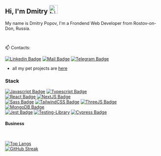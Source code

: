 ## Hi, I'm Dmitry <img src="https://user-images.githubusercontent.com/1303154/88677602-1635ba80-d120-11ea-84d8-d263ba5fc3c0.gif" width="28px" height="28px" alt="hi">

My name is Dmitry Popov, I'm a Frondend Web Developer from Rostov-on-Don, Russia.

<!---  - 🔭 I’m currently working at ________ -->
<!---   - 📫 You can contact me via email: [popovds.bm@gmail.com](mailto:popovds.bm@gmail.com) or telegram: [t.me/PopovDS617](https://t.me/PopovDS617)   -->
<!---  - ⚡ Random facts: have a cat (11yo), pet projects based on fantasy books and movies.  -->

<br/>

:mailbox:  Contacts:

 [![Linkedin Badge](https://img.shields.io/badge/-empty-0e76a8?style=flat&labelColor=0e76a8&logo=linkedin&logoColor=white)](empty) 
 [![Mail Badge](https://img.shields.io/badge/-popovds.bm-c0392b?style=flat&labelColor=c0392b&logo=gmail&logoColor=white)](mailto:popovds.bm@gmail.com)
 [![Telegram Badge](https://img.shields.io/badge/-PopovDS617-white?style=flat&labelColor=0e76a&logo=telegram&logoColor=blue)](https://t.me/PopovDS617)
 
- all my pet projects are [here](https://github.com/PopovDS617/list-of-pet-projects/blob/master/list.md)

### Stack

[![Javascript Badge](https://img.shields.io/badge/JavaScript-323330?style=for-the-badge&logo=javascript&logoColor=F7DF1E)](#) 
[![Typescript Badge](https://img.shields.io/badge/TypeScript-007ACC?style=for-the-badge&logo=typescript&logoColor=white)](#) 
<br>
[![React Badge](https://img.shields.io/badge/React-20232A?style=for-the-badge&logo=react&logoColor=61DAFB)](#)
[![NextJS Badge](https://img.shields.io/badge/next.js-000000?style=for-the-badge&logo=nextdotjs&logoColor=white)](#)
<br>
[![Sass Badge](https://img.shields.io/badge/Sass-CC6699?style=for-the-badge&logo=sass&logoColor=white)](#)
[![TailwindCSS Badge](https://img.shields.io/badge/Tailwind_CSS-38B2AC?style=for-the-badge&logo=tailwind-css&logoColor=white)](#)
[![ThreeJS Badge](https://img.shields.io/badge/ThreeJs-black?style=for-the-badge&logo=three.js&logoColor=white)](#)
<br>
[![MongoDB Badge](https://img.shields.io/badge/MongoDB-4EA94B?style=for-the-badge&logo=mongodb&logoColor=white)](#)
<br>
[![Jest Badge](https://img.shields.io/badge/Jest-C21325?style=for-the-badge&logo=jest&logoColor=white)](#)
[![Testing-Library](https://img.shields.io/badge/-TestingLibrary-white?style=for-the-badge&logo=testing-library&logoColor=red)](#)
[![Cypress Badge](https://img.shields.io/badge/Cypress-17202C?style=for-the-badge&logo=cypress&logoColor=white)](#)

#### Business
<!--- - :paperclip: [My Resume/CV](empty) -->
 
 <br/>

[![Top Langs](https://github-readme-stats.vercel.app/api/top-langs/?username=PopovDS617&layout=compact&theme=highcontrast)](https://github.com/anuraghazra/github-readme-stats)
<br/>
[![GitHub Streak](https://streak-stats.demolab.com/?user=PopovDS617&theme=highcontrast)](https://git.io/streak-stats)
 
